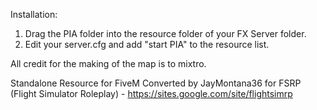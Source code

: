 Installation:
1. Drag the PIA folder into the resource folder of your FX Server folder.
2. Edit your server.cfg and add "start PIA" to the resource list.

All credit for the making of the map is to mixtro.


Standalone Resource for FiveM
Converted by JayMontana36 for FSRP (Flight Simulator Roleplay) - https://sites.google.com/site/flightsimrp



